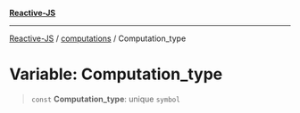 [**Reactive-JS**](../../README.md)

***

[Reactive-JS](../../README.md) / [computations](../README.md) / Computation\_type

# Variable: Computation\_type

> `const` **Computation\_type**: unique `symbol`
